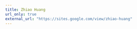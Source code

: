 ```yaml
---
title: Zhiao Huang
url_only: true
external_url: "https://sites.google.com/view/zhiao-huang"
---
```

